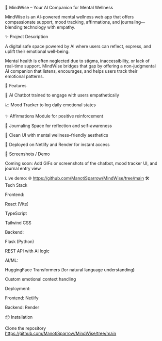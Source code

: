 🧠 MindWise – Your AI Companion for Mental Wellness

MindWise is an AI-powered mental wellness web app that offers compassionate support, mood tracking, affirmations, and journaling—blending technology with empathy.

✨ Project Description

A digital safe space powered by AI where users can reflect, express, and uplift their emotional well-being.

Mental health is often neglected due to stigma, inaccessibility, or lack of real-time support. MindWise bridges that gap by offering a non-judgmental AI companion that listens, encourages, and helps users track their emotional patterns.

🚀 Features

💬 AI Chatbot trained to engage with users empathetically

📈 Mood Tracker to log daily emotional states

✨ Affirmations Module for positive reinforcement

📓 Journaling Space for reflection and self-awareness

🎨 Clean UI with mental wellness–friendly aesthetics

🔗 Deployed on Netlify and Render for instant access

📸 Screenshots / Demo

Coming soon: Add GIFs or screenshots of the chatbot, mood tracker UI, and journal entry view

Live demo: 🌐 https://github.com/ManotiSparrow/MindWise/tree/main
🛠️ Tech Stack

Frontend:

React (Vite)

TypeScript

Tailwind CSS

Backend:

Flask (Python)

REST API with AI logic

AI/ML:

HuggingFace Transformers (for natural language understanding)

Custom emotional context handling

Deployment:

Frontend: Netlify

Backend: Render

📦 Installation

Clone the repository
https://github.com/ManotiSparrow/MindWise/tree/main
